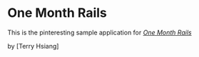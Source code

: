 # One Month Rails

This is the pinteresting sample application for 
[*One Month Rails*](http://onemonthrails.com)

by [Terry Hsiang]